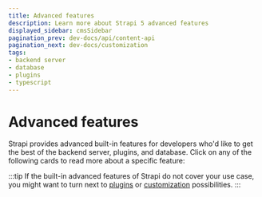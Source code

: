 ```yaml
---
title: Advanced features
description: Learn more about Strapi 5 advanced features
displayed_sidebar: cmsSidebar
pagination_prev: dev-docs/api/content-api
pagination_next: dev-docs/customization
tags:
- backend server
- database
- plugins
- typescript
---
```


# Advanced features

Strapi provides advanced built-in features for developers who'd like to get the best of the backend server, plugins, and database. Click on any of the following cards to read more about a specific feature:

<CustomDocCardsWrapper>

<CustomDocCard emoji="🌍" title="Internationalization (i18n)" description="The i18n feature allows creating, managing and distributing localized content in different languages." link="/user-docs/features/internationalization"/>

<CustomDocCard title="CLI reference" description="Control Strapi through the Command Line Interface (CLI)." link="/dev-docs/cli" />

<CustomDocCard title="TypeScript" description="Use TypeScript to develop your Strapi project." link="/dev-docs/typescript" />

<CustomDocCard title="Providers" description="Install, configure, and create providers to extend core capabilities of some plugins." link="/dev-docs/providers" />

<CustomDocCard title="Templates" description="Use and create pre-made Strapi applications designed for a specific purpose." link="/dev-docs/templates" />

<CustomDocCard title="Data management" description="Use Strapi's built-in data management system to import, export, or transfer data." link="/user-docs/features/data-management" />

<CustomDocCard title="Database migrations" description="Manage database migrations operations." link="/dev-docs/database-migrations" />

<CustomDocCard title="Database transactions" description="Use an API to wrap a set of operations in a transaction that ensures the integrity of data." link="/dev-docs/database-transactions" />

<CustomDocCard title="Unit testing" description="Run basic unit tests for a Strapi project." link="/dev-docs/testing" />

<CustomDocCard title="Error handling" description="Handle errors received through REST and GraphQL requests, or throw errors through the backend server." link="/dev-docs/error-handling" />

:::tip
If the built-in advanced features of Strapi do not cover your use case, you might want to turn next to [plugins](/dev-docs/plugins) or [customization](/dev-docs/customization) possibilities.
:::

</CustomDocCardsWrapper>
